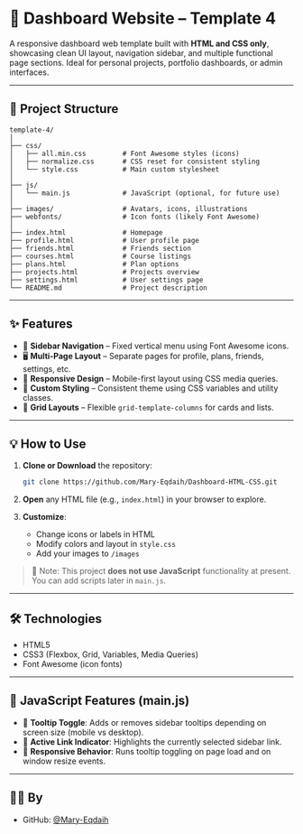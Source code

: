 # 🧭 Dashboard Website – Template 4

A responsive dashboard web template built with **HTML and CSS only**, showcasing clean UI layout, navigation sidebar, and multiple functional page sections. Ideal for personal projects, portfolio dashboards, or admin interfaces.

---

## 📁 Project Structure

```
template-4/
│
├── css/
│   ├── all.min.css         # Font Awesome styles (icons)
│   ├── normalize.css       # CSS reset for consistent styling
│   └── style.css           # Main custom stylesheet
│
├── js/
│   └── main.js             # JavaScript (optional, for future use)
│
├── images/                 # Avatars, icons, illustrations
├── webfonts/               # Icon fonts (likely Font Awesome)
│
├── index.html              # Homepage
├── profile.html            # User profile page
├── friends.html            # Friends section
├── courses.html            # Course listings
├── plans.html              # Plan options
├── projects.html           # Projects overview
├── settings.html           # User settings page
└── README.md               # Project description
```

---

## ✨ Features

- 📌 **Sidebar Navigation** – Fixed vertical menu using Font Awesome icons.
- 🖥️ **Multi-Page Layout** – Separate pages for profile, plans, friends, settings, etc.
- 📱 **Responsive Design** – Mobile-first layout using CSS media queries.
- 🎨 **Custom Styling** – Consistent theme using CSS variables and utility classes.
- 🧩 **Grid Layouts** – Flexible `grid-template-columns` for cards and lists.

---

## 💡 How to Use

1. **Clone or Download** the repository:
   ```bash
   git clone https://github.com/Mary-Eqdaih/Dashboard-HTML-CSS.git
   ```

2. **Open** any HTML file (e.g., `index.html`) in your browser to explore.

3. **Customize**:
   - Change icons or labels in HTML
   - Modify colors and layout in `style.css`
   - Add your images to `/images`

> 📌 Note: This project **does not use JavaScript** functionality at present. You can add scripts later in `main.js`.

---

## 🛠️ Technologies

- HTML5
- CSS3 (Flexbox, Grid, Variables, Media Queries)
- Font Awesome (icon fonts)

---

## 🧠 JavaScript Features (main.js)

- 📱 **Tooltip Toggle**: Adds or removes sidebar tooltips depending on screen size (mobile vs desktop).
- 🧭 **Active Link Indicator**: Highlights the currently selected sidebar link.
- 🔁 **Responsive Behavior**: Runs tooltip toggling on page load and on window resize events.




---

## 🙋‍♂️ By

- GitHub: [@Mary-Eqdaih](https://github.com/Mary-eqdaih)
